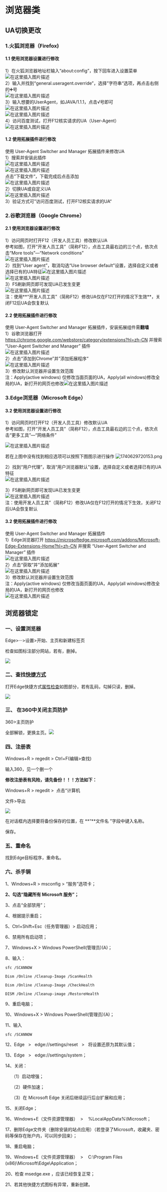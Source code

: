 # 浏览器类

## UA切换更改

### 1.火狐浏览器（Firefox)

#### 1.1 使用浏览器设置进行修改

1）在火狐浏览器地址栏输入“about:config”，按下回车进入设置菜单  
![在这里插入图片描述](https://i-blog.csdnimg.cn/blog_migrate/d07dfad7179848b70fcc49e4f5032cbf.png)  
2）输入并找到“general.useragent.override”，选择”字符串“选项，再点击右侧的➕号  
![在这里插入图片描述](https://i-blog.csdnimg.cn/blog_migrate/a623c4c0475f3782abb95a0b49a1ab8a.png)  
3）输入想要的UserAgent，如JAVA/1.1.1，点击√号即可  
![在这里插入图片描述](https://i-blog.csdnimg.cn/blog_migrate/0f9621dd956810d86279f6447f68c662.png)  
![在这里插入图片描述](https://i-blog.csdnimg.cn/blog_migrate/4ae068598b9f072af7030cb0668d44e2.png)  
4）访问百度测试，打开F12核实请求的UA（User-Agent）  
![在这里插入图片描述](https://i-blog.csdnimg.cn/blog_migrate/62ee81b275b659a09477ed11176e4a5a.png)

#### 1.2 使用拓展插件进行修改

使用 User-Agent Switcher and Manager 拓展插件来修改UA  
1）搜索并安装此插件  
![在这里插入图片描述](https://i-blog.csdnimg.cn/blog_migrate/f4af9eb580c9a0a9f97d04276ada94d5.png)  
![在这里插入图片描述](https://i-blog.csdnimg.cn/blog_migrate/fda380cee3a90f429a066eb3e7f54b94.png)  
点击”下载文件“，下载完成后点击添加  
![在这里插入图片描述](https://i-blog.csdnimg.cn/blog_migrate/10c88f8e1a254b1a4903696ca6ad9096.png)  
2）切换UA或自定义UA  
![在这里插入图片描述](https://i-blog.csdnimg.cn/blog_migrate/fbec36f1bbea70851bcc952025b8acc3.png)  
3）验证方式可”访问百度测试，打开F12核实请求的UA“

### 2.谷歌浏览器（Google Chrome）

#### 2.1 使用浏览器设置进行修改

1）访问网页时打开F12（开发人员工具）修改默认UA  
参考如图，打开”开发人员工具”（简称F12），点击工具最右边的三个点，依次点击“More tools”—“Network conditions”  
![在这里插入图片描述](https://i-blog.csdnimg.cn/blog_migrate/2cfba9dc6192750ff10311f61bfecb1f.png)  
2）找到“User agent”，取消勾选“Use browser default”设置，选择自定义或者选择已有的UA特征![在这里插入图片描述](https://i-blog.csdnimg.cn/blog_migrate/210c1b75e8f93df709867e1a87776f0f.png)  
![在这里插入图片描述](https://i-blog.csdnimg.cn/blog_migrate/849f30eea475c4179b7310dcb7e593da.png)  
3）F5刷新网页即可发现UA已发生变更  
![在这里插入图片描述](https://i-blog.csdnimg.cn/blog_migrate/ac24f74e47892f3277c4d63178dc9486.png)  
注：使用**“开发人员工具”（简称F12）修改UA仅在F12打开的情况下生效**，关闭F12后UA会恢复默认

#### 2.2 使用拓展插件进行修改

使用 User-Agent Switcher and Manager 拓展插件，安装拓展组件需**翻墙**  
1）谷歌浏览器打开 https://chrome.google.com/webstore/category/extensions?hl=zh-CN 并搜索 “User-Agent Switcher and Manager” 插件  
![在这里插入图片描述](https://i-blog.csdnimg.cn/blog_migrate/6c7e1d625523aa068cbc01bf1b70f9d1.png)  
2）点击“添加到Chrome”并”添加拓展程序“  
![在这里插入图片描述](https://i-blog.csdnimg.cn/blog_migrate/b2af591e499c5fba13a8548b514320df.png)  
3）修改默认浏览器并设置生效范围  
注：Apply(active windows) 仅修改当面页面的UA，Apply(all windows)修改全局的UA，新打开的网页也修改![在这里插入图片描述](https://i-blog.csdnimg.cn/blog_migrate/28a6db41ae86b6708f0b8f413eafcaae.png)

### 3.Edge浏览器（Microsoft Edge）

#### 3.2 使用浏览器设置进行修改

1）访问网页时打开F12（开发人员工具）修改默认UA  
参考如图，打开”开发人员工具”（简称F12），点击工具最右边的三个点，依次点击“更多工具”—“网络条件”  

![在这里插入图片描述](https://i-blog.csdnimg.cn/blog_migrate/90400ad1330fdb4edc1b09d57bcd70e9.png)  

若在上图中没有找到相应选项可以按照下图图示进行操作
![1740629720153.png](https://www.helloimg.com/i/2025/02/27/67bfe4bcdb031.png)




2）找到“用户代理”，取消“用户浏览器默认”设置，选择自定义或者选择已有的UA特征  
![在这里插入图片描述](https://i-blog.csdnimg.cn/blog_migrate/842a8387364b0bcccf898d441258a672.png)  

3）F5刷新网页即可发现UA已发生变更  
![在这里插入图片描述](https://i-blog.csdnimg.cn/blog_migrate/c9902bcf5440a67500708b099248fbbd.png)  
注：使用开发人员工具”（简称F12）修改UA仅在F12打开的情况下生效，关闭F12后UA会恢复默认

#### 3.2 使用拓展插件进行修改

使用 User-Agent Switcher and Manager 拓展插件  
1）Edge浏览器打开 https://microsoftedge.microsoft.com/addons/Microsoft-Edge-Extensions-Home?hl=zh-CN 并搜索 “User-Agent Switcher and Manager” 插件  
![在这里插入图片描述](https://i-blog.csdnimg.cn/blog_migrate/37043592ad580cb6def2849f272fd2a4.png)  
2）点击“获取”并”添加拓展“  
![在这里插入图片描述](https://i-blog.csdnimg.cn/blog_migrate/979d26ab2c554ec683e55399d75fbc2a.png)  
3）修改默认浏览器并设置生效范围  
注：Apply(active windows) 仅修改当面页面的UA，Apply(all windows)修改全局的UA，新打开的网页也修改  
![在这里插入图片描述](https://i-blog.csdnimg.cn/blog_migrate/b12e82b475d3887bb0f813b256735b24.png)


## 浏览器锁定

### 一、设置浏览器

Edge>···>设置>开始、主页和新建标签页

检查如图标注部分网站，若有，删掉。

![](https://i-blog.csdnimg.cn/blog_migrate/9be0238ac9c43b2aa4200b4c871e25c9.png)

### 二、查找[快捷方式](https://so.csdn.net/so/search?q=%E5%BF%AB%E6%8D%B7%E6%96%B9%E5%BC%8F&spm=1001.2101.3001.7020) 

打开Edge快捷方式[属性检查](https://so.csdn.net/so/search?q=%E5%B1%9E%E6%80%A7%E6%A3%80%E6%9F%A5&spm=1001.2101.3001.7020)如图部分，若有乱码，勾掉只读，删掉。

![](https://i-blog.csdnimg.cn/blog_migrate/28a4489a4b7e9feca56cedd33fb2205d.png)

### 三、 在360中关闭主页防护

360>主页防护

全部解锁，更换主页。![](https://i-blog.csdnimg.cn/blog_migrate/baf630f86282e7d507e92f0df0e857cc.png)

### 四、注册表

Windows+R > regedit > Ctrl+F(编辑>查找)

输入360，见一个删一个

**修改注册表有风险，请先备份！！！方法如下：**

Windows+R > regedit >  点击“计算机

文件>导出

![](https://i-blog.csdnimg.cn/blog_migrate/deb5368dc5210a77fa52ca5f5210bccf.gif)

在对话框内选择要将备份保存的位置，在 **“**文件名 ”字段中键入名称。

保存。

### 五、重命名

找到Edge目标程序，重命名。

### 六、杀手锏

1、Windows+R > msconfig > “服务”选项卡；

**2、勾选“隐藏所有 Microsoft 服务”；**

3、点击“全部禁用”；

4、根据提示重启；

5、Ctrl+Shift+Esc（任务管理器）> 启动应用；

6、禁用所有启动项；

7、Windows+X > Windows PowerShell(管理员)(A)；

8、输入：

```cobol
sfc /SCANNOW
```

```cobol
Dism /Online /Cleanup-Image /ScanHealth
```

```cobol
Dism /Online /Cleanup-Image /CheckHealth
```

```cobol
DISM /Online /Cleanup-image /RestoreHealth
```

9、重启电脑；

10、Windows+X > Windows PowerShell(管理员)(A)；

11、输入

```cobol
sfc /SCANNOW
```

12、Edge   >   edge://settings/reset   >   将设置还原为其默认值；

13、Edge   >   edge://settings/system；

14、关闭：

     （1）启动增强；

     （2）硬件加速；

     （3）在 Microsoft Edge 关闭后继续运行后台扩展和应用；

15、关闭Edge；

16、Windows+E（文件资源管理器）  >    %LocalAppData%\Microsoft；

17、删除Edge文件夹（删除安装的站点应用）（若登录了Microsoft，收藏夹、密码等保存在账户内，可以同步回来）；

18、重启电脑；

19、Windows+E（文件资源管理器）  >    C:\Program Files (x86)\Microsoft\Edge\Application；

20、检查 msedge.exe ，应该已经恢复正常；

21、若其他快捷方式图标有异常，重新创建。



